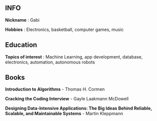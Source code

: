 ## INFO

**Nickname** : Gabi 

**Hobbies** : Electronics, basketball, computer games, music

## Education

**Topics of interest** : Machine Learning, app development, database, electronics, automation, autonomous robots

## Books

**Introduction to Algorithms** - Thomas H. Cormen

**Cracking the Coding Interview** - Gayle Laakmann McDowell

**Designing Data-Intensive Applications: The Big Ideas Behind Reliable, Scalable, and Maintainable Systems** - Martin Kleppmann
